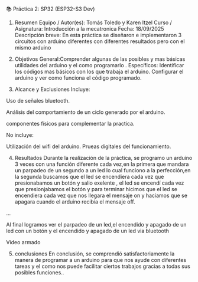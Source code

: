 📚 Práctica 2: SP32 (ESP32-S3 Dev)
1) Resumen
Equipo / Autor(es): Tomás Toledo y Karen Itzel
Curso / Asignatura: Introducción a la mecatronica
Fecha: 18/09/2025
Descripción breve: En esta práctica se diseñaron e implementaron 3 circuitos con arduino diferentes con diferentes resultados pero con el mismo arduino
2) Objetivos
General:Comprender algunas de las posibles y mas básicas utilidades del arduino y el como programarlo .
Específicos:
Identificar los códigos mas básicos con los que trabaja el arduino.
Configurar el arduino y ver como funciona el código programado.

4) Alcance y Exclusiones
Incluye:

Uso de señales bluetooth.

Análisis del comportamiento de un ciclo generado por el arduino.

componentes físicos para complementar la practica.

No incluye:

Utilización del wifi del arduino.
Prueas digitales del funcionamiento.

4) Resultados
Durante la realización de la práctica, se programo un arduino 3 veces con una función diferente cada vez,en la primera que mandara un parpadeo de un segundo a un led lo cual funciono a la perfección,en la segunda buscamos que el led se encendiera cada vez que presionabamos un botón y salio exelente , el led se encendí cada vez que presionjabamos el botón y para terminar hicimos que el led se encendiera cada vez que nos llegara el mensaje on y haciamos que se apagara cuando el arduino recibia el mensaje off.

...

Al final logramos ver el parpadeo de un led,el encendido y apagado de un led con un botón y el encendido y apagado de un led via bluetooth

Video armado

5) conclusiones
En conclusión, se comprendió satisfactoriamente la manera de programar a un arduino para que nos ayude con diferentes tareas y el como nos puede facilitar ciertos trabajos gracias a todas sus posibles funciones..
